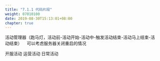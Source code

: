 ```yaml
---
title: "7.1.1 代码片段"
weight: 07010100
date: 2019-08-30T15:13:01+08:00
chapter: true
---
```


活动管理器（跑马灯，活动前-活动开始-活动中-触发活动结束-活动马上结束-活动结束）
   可以考虑服务器关闭重启的情况

开服活动
运营活动
日常活动
